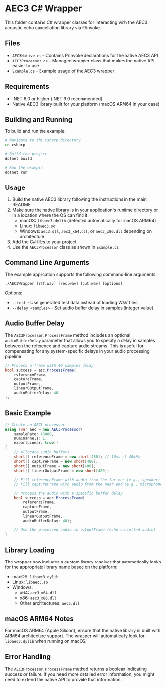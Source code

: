# AEC3 C# Wrapper

This folder contains C# wrapper classes for interacting with the AEC3 acoustic echo cancellation library via P/Invoke.

## Files

- `AEC3Native.cs` - Contains P/Invoke declarations for the native AEC3 API
- `AEC3Processor.cs` - Managed wrapper class that makes the native API easier to use
- `Example.cs` - Example usage of the AEC3 wrapper

## Requirements

- .NET 6.0 or higher (.NET 9.0 recommended)
- Native AEC3 library built for your platform (macOS ARM64 in your case)

## Building and Running

To build and run the example:

```bash
# Navigate to the csharp directory
cd csharp

# Build the project
dotnet build

# Run the example
dotnet run
```

## Usage

1. Build the native AEC3 library following the instructions in the main README
2. Make sure the native library is in your application's runtime directory or in a location where the OS can find it:
   - macOS: `libaec3.dylib` (detected automatically for macOS ARM64)
   - Linux: `libaec3.so` 
   - Windows: `aec3.dll`, `aec3_x64.dll`, or `aec3_x86.dll` depending on architecture
3. Add the C# files to your project
4. Use the `AEC3Processor` class as shown in `Example.cs`

## Command Line Arguments

The example application supports the following command-line arguments:

```
./AEC3Wrapper [ref.wav] [rec.wav] [out.wav] [options]
```

Options:
- `--test` - Use generated test data instead of loading WAV files
- `--delay <samples>` - Set audio buffer delay in samples (integer value)

## Audio Buffer Delay

The `AEC3Processor.ProcessFrame` method includes an optional `audioBufferDelay` parameter that allows you to specify a delay in samples between the reference and capture audio streams. This is useful for compensating for any system-specific delays in your audio processing pipeline.

```csharp
// Process a frame with 40 samples delay
bool success = aec.ProcessFrame(
    referenceFrame,
    captureFrame,
    outputFrame,
    linearOutputFrame,
    audioBufferDelay: 40
);
```

## Basic Example

```csharp
// Create an AEC3 processor
using (var aec = new AEC3Processor(
    sampleRate: 48000,
    numChannels: 1,
    exportLinear: true))
{
    // Allocate audio buffers
    short[] referenceFrame = new short[480]; // 10ms at 48kHz
    short[] captureFrame = new short[480];
    short[] outputFrame = new short[480];
    short[] linearOutputFrame = new short[480];

    // Fill referenceFrame with audio from the far end (e.g., speaker)
    // Fill captureFrame with audio from the near end (e.g., microphone)

    // Process the audio with a specific buffer delay
    bool success = aec.ProcessFrame(
        referenceFrame,
        captureFrame,
        outputFrame,
        linearOutputFrame,
        audioBufferDelay: 40);

    // Use the processed audio in outputFrame (echo-cancelled audio)
}
```

## Library Loading

The wrapper now includes a custom library resolver that automatically looks for the appropriate library name based on the platform:

- macOS: `libaec3.dylib`
- Linux: `libaec3.so`
- Windows:
  - x64: `aec3_x64.dll`
  - x86: `aec3_x86.dll`
  - Other architectures: `aec3.dll`

## macOS ARM64 Notes

For macOS ARM64 (Apple Silicon), ensure that the native library is built with ARM64 architecture support. The wrapper will automatically look for `libaec3.dylib` when running on macOS.

## Error Handling

The `AEC3Processor.ProcessFrame` method returns a boolean indicating success or failure. If you need more detailed error information, you might need to extend the native API to provide that information. 